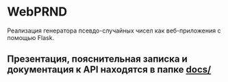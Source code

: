 # WebPRND
Реализация генератора псевдо-случайных чисел как веб-приложения с 
помощью Flask.

## Презентация, пояснительная записка и документация к API находятся в папке [docs/](docs/)